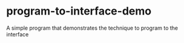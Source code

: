 # program-to-interface-demo
A simple program that demonstrates the technique to program to the interface

